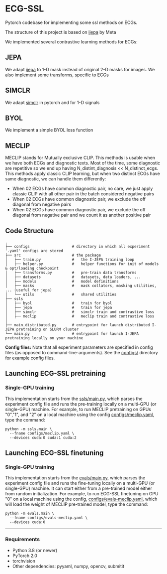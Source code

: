 # ECG-SSL

Pytorch codebase for implementing some ssl methods on ECGs.

The structure of this project is based on [ijepa](https://github.com/facebookresearch/ijepa) by Meta

We implemented several contrastive learning methods for ECGs:

## JEPA
We adapt [ijepa](https://github.com/facebookresearch/ijepa) to 1-D mask instead of original 2-D masks for images. We also implement some transforms, specific to ECGs

## SIMCLR
We adapt [simclr](https://github.com/google-research/simclr) in pytorch and for 1-D signals

## BYOL
We implement a simple BYOL loss function

## MECLIP
MECLIP stands for Mutually exclusive CLIP. This methods is usable when we have both ECGs and diagnostic texts. Most of the time, some diagnostic are repetitive so we end up having N_distint_diagnosis << N_distinct_ecgs. This methods apply classic CLIP learning, but when two distinct ECGs have same diagnostic, we can handle them differently:
- When 02 ECGs have common diagnostic pair, no care, we just apply classic CLIP with all other pair in the batch considered negative pairs
- When 02 ECGs have common diagnostic pair, we exclude the off diagonal from negative pairs
- When 02 ECGs have common diagnostic pair, we exclude the off diagonal from negative pair and we count it as another positive pair

## Code Structure

```
.
├── configs                   # directory in which all experiment '.yaml' configs are stored
├── src                       # the package
│   ├── train.py              #   the I-JEPA training loop
│   ├── helper.py             #   helper functions for init of models & opt/loading checkpoint
│   ├── transforms.py         #   pre-train data transforms
│   ├── datasets              #   datasets, data loaders, ...
│   ├── models                #   model definitions
│   ├── masks                 #   mask collators, masking utilities, ... (useful for jepa)
│   └── utils                 #   shared utilities
├── ssls
│   ├── byol                  #   train for byol
│   ├── jepa                  #   train for jepa
│   ├── simclr                #   simclr train and contrastive loss
│   ├── meclip                #   meclip train and contrastive loss
│   
├── main_distributed.py       # entrypoint for launch distributed I-JEPA pretraining on SLURM cluster
└── main.py                   # entrypoint for launch I-JEPA pretraining locally on your machine
```

**Config files:**
Note that all experiment parameters are specified in config files (as opposed to command-line-arguments). See the [configs/](configs/) directory for example config files.


## Launching ECG-SSL pretraining

### Single-GPU training
This implementation starts from the [ssls/main.py](ssls/main.py), which parses the experiment config file and runs the pre-training locally on a multi-GPU (or single-GPU) machine. For example, to run MECLIP pretraining on GPUs "0","1", and "2" on a local machine using the config [configs/meclip.yaml](configs/meclip.yaml), type the command:
```
python -m ssls.main \
  --fname configs/meclip.yaml \
  --devices cuda:0 cuda:1 cuda:2
```

## Launching ECG-SSL finetuning

### Single-GPU training
This implementation starts from the [evals/main.py](evals/main.py), which parses the experiment config file and runs the fine-tuning locally on a multi-GPU (or single-GPU) machine. It can start either from a pre-trained model either from random initialization. For example, to run ECG-SSL finetuning on GPU "0" on a local machine using the config,  [configs/evals-meclip.yaml](configs/evals-meclip.yaml), which will load the weight of MECLIP pre-trained model, type the command:
```
python -m evals.main \
  --fname configs/evals-meclip.yaml \
  --devices cuda:0
```
---

### Requirements
* Python 3.8 (or newer)
* PyTorch 2.0
* torchvision
* Other dependencies: pyyaml, numpy, opencv, submitit

